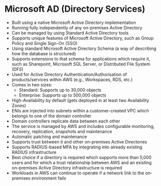 # Microsoft AD (Directory Services)

- Built using a native Microsoft Active Directory implementation
- Running fully independently of any on-premises Active Directory
- Can be managed by using Standard Active Directory tools
- Supports unique features of Microsoft Active Directory, such as Group Policy and Single Sign-On (SSO)
- Using standard Microsoft Active Directory Schema (a way of describing how the database is structured)
- Supports extensions to that schema for applications which require it, such as Sharepoint, Microsoft SQL Server, or Distributed File System (DFS)
- Used for Active Directory Authentication/Authorisation of products/services within AWS (e.g., Workspaces, RDS, etc.)
- Comes in two sizes:
  - Standard: Supports up to 30,000 objects
  - Enterprise: Supports up to 500,000 objects
- High-Availability by default (gets deployed in at least two Availability Zones)
- ENIs are injected into subnets within a customer-created VPC which belongs to one of the domain controller
- Domain controllers replicate data between each other
- The service is managed by AWS and includes configurable monitoring, recovery, replication, snapshots and maintenance
- Automatic patching and maintenance
- Supports trust between it and other on-premises Active Directories
- Supports RADIUS-based MFA by integrating into already existing RADIUS infrastructure
- Best choice if a directory is required which supports more than 5,000 users and for which a trust relationship between AWS and an existing on-premises Active Directory infrastructure is required
- Workloads in AWS can continue to operate if a network link to the on-premises environment fails
